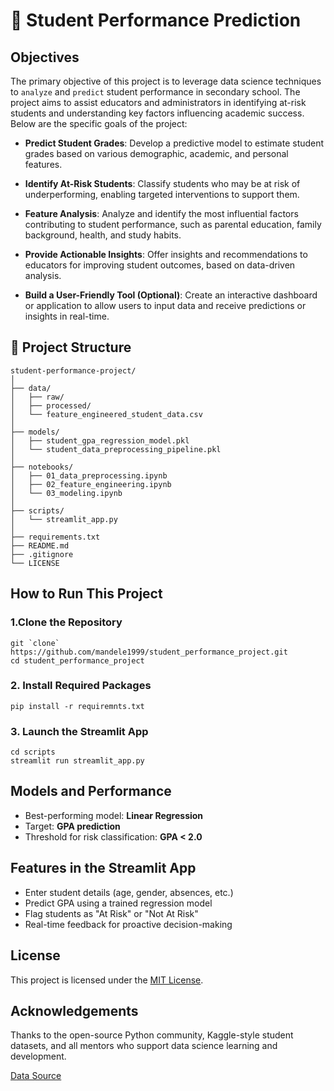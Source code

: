 # 🏫 Student Performance Prediction

## Objectives

The primary objective of this project is to leverage data science techniques to `analyze` and `predict` student performance in secondary school. The project aims to assist educators and administrators in identifying at-risk students and understanding key factors influencing academic success. Below are the specific goals of the project:

- **Predict Student Grades**: Develop a predictive model to estimate student grades based on various demographic, academic, and personal features.

- **Identify At-Risk Students**: Classify students who may be at risk of underperforming, enabling targeted interventions to support them.

- **Feature Analysis**: Analyze and identify the most influential factors contributing to student performance, such as parental education, family background, health, and study habits.

- **Provide Actionable Insights**: Offer insights and recommendations to educators for improving student outcomes, based on data-driven analysis.

- **Build a User-Friendly Tool (Optional)**: Create an interactive dashboard or application to allow users to input data and receive predictions or insights in real-time.

## 📁 Project Structure

```plaintext
student-performance-project/
│
├── data/
│   ├── raw/                          
│   ├── processed/                   
│   └── feature_engineered_student_data.csv
│
├── models/
│   ├── student_gpa_regression_model.pkl
│   └── student_data_preprocessing_pipeline.pkl
│
├── notebooks/
│   ├── 01_data_preprocessing.ipynb  
│   ├── 02_feature_engineering.ipynb 
│   └── 03_modeling.ipynb            
│
├── scripts/
│   └── streamlit_app.py             
│
├── requirements.txt
├── README.md
├── .gitignore
└── LICENSE
```

## How to Run This Project

### 1.Clone the Repository

```plaintext
git `clone` https://github.com/mandele1999/student_performance_project.git
cd student_performance_project
```

### 2. Install Required Packages

```plaintext
pip install -r requiremnts.txt
```

### 3. Launch the Streamlit App

```plaintext
cd scripts
streamlit run streamlit_app.py
```

## Models and Performance

- Best-performing model: **Linear Regression**
- Target: **GPA prediction**
- Threshold for risk classification: **GPA < 2.0**

## Features in the Streamlit App

- Enter student details (age, gender, absences, etc.)
- Predict GPA using a trained regression model
- Flag students as "At Risk" or "Not At Risk"
- Real-time feedback for proactive decision-making

## License

This project is licensed under the [MIT License](LICENSE).

## Acknowledgements

Thanks to the open-source Python community, Kaggle-style student datasets, and all mentors who support data science learning and development.

[Data Source](https://www.kaggle.com/datasets/rabieelkharoua/students-performance-dataset)
